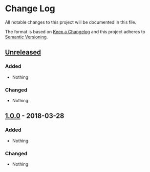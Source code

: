 # Change Log
All notable changes to this project will be documented in this file.

The format is based on [Keep a Changelog](http://keepachangelog.com/)
and this project adheres to [Semantic Versioning](http://semver.org/).

## [Unreleased]
### Added
- Nothing

### Changed
- Nothing

## [1.0.0] - 2018-03-28
### Added
- Nothing

### Changed
- Nothing

[Unreleased]: https://github.com/papadeltasierra/travislint/compare/1.0.0...HEAD
[1.0.0]: https://github.com/papadeltasierra/travislint/0.0.1...1.0.0